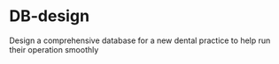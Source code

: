 # DB-design
Design a comprehensive database for a new dental practice to help run their operation smoothly

